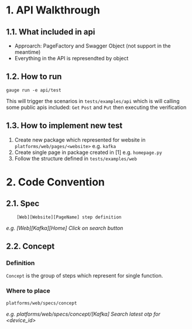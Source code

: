 # 1. API Walkthrough
<!-- @import "[TOC]" {cmd="toc" depthFrom=1 depthTo=6 orderedList=false} -->


## 1.1. What included in api
- Approarch: PageFactory and Swagger Object (not support in the meantime)
- Everything in the API is represendted by object



## 1.2. How to run
```
gauge run -e api/test
```

This will trigger the scenarios in `tests/examples/api` which is will calling some public apis included: `Get` `Post` and `Put` then executing the verification

## 1.3. How to implement new test

1. Create new package which represented for website in `platforms/web/pages/<website>` e.g. `kafka`
2. Create single page in package created in [1] e.g. `homepage.py`
3. Follow the structure defined in  `tests/examples/web`
   
# 2. Code Convention

## 2.1. Spec

```
    [Web][Website][PageName] step definition
```
*e.g. [Web][Kafka][Home] Click on search button*
## 2.2. Concept

### Definition
`Concept` is the group of steps which represent for single function.

### Where to place
`platforms/web/specs/concept`

*e.g. platforms/web/specs/concept/[Kafka] Search latest otp for <device_id>*

